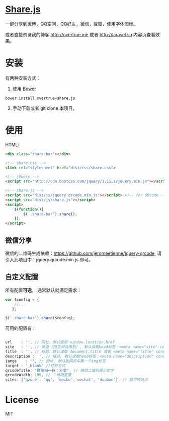 [Share.js](http://overtrue.me/share.js/)
===

一键分享到微博，QQ空间，QQ好友，微信，豆瓣，使用字体图标。

或者直接浏览我的博客 http://overtrue.me 或者 http://laravel.so 内容页查看效果。

# 安装

有两种安装方式：

1. 使用 [Bower](http://bower.io)

```shell
bower install overtrue-share.js
```

2. 手动下载或者 git clone 本项目。

# 使用


HTML:

```html
<div class="share-bar"></div>

<!-- share.css -->
<link rel="stylesheet" href="dist/css/share.css">

<!-- jQuery -->
<script src="http://cdn.bootcss.com/jquery/1.11.2/jquery.min.js"></script>

<!-- share.js -->
<script src="dist/js/jquery.qrcode.min.js"></script> <!-- for QRcode -->
<script src="dist/js/share.js"></script>
<script>
    $(function(){
        $('.share-bar').share();
    });
</script>
```

## 微信分享

微信的二维码生成依赖：https://github.com/jeromeetienne/jquery-qrcode, 请引入此项目中：jquery.qrcode.min.js 即可。

## 自定义配置

所有配置**可选**， 通常默认就满足需求：

```js
var $config = {
	//...
   };

$('.share-bar').share($config);
```

可用的配置有：

```js

url    : '', // 网址，默认使用 window.location.href
site   : '', // 来源（QQ空间会用到）, 默认读取head标签：<meta name="site" content="http://overtrue" />
title  : '', // 标题，默认读取 document.title 或者 <meta name="title" content="share.js" />
description : '', // 描述, 默认读取head标签：<meta name="description" content="PHP弱类型的实现原理分析" />
iamge    : '', // 图片, 默认取网页中第一个img标签
target : '_blank' //打开方式
qrcodeTitle: "微信扫一扫：分享", // 微信二维码提示文字
qrcodeWidth: 100, // 二维码宽度
sites: ['qzone', 'qq', 'weibo','wechat', 'douban'], // 启用的站点
```


# License

 MIT


